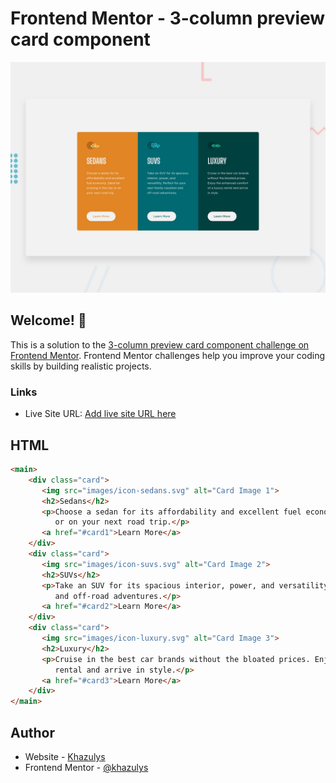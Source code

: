# Frontend Mentor - 3-column preview card component

![Design preview for the 3-column preview card component coding challenge](./design/desktop-preview.jpg)

## Welcome! 👋

This is a solution to the [3-column preview card component challenge on Frontend Mentor](https://www.frontendmentor.io/challenges/3column-preview-card-component-pH92eAR2-). Frontend Mentor challenges help you improve your coding skills by building realistic projects. 


### Links

- Live Site URL: [Add live site URL here](https://your-live-site-url.com)


## HTML
```html
<main>
    <div class="card">
       <img src="images/icon-sedans.svg" alt="Card Image 1">
       <h2>Sedans</h2>
       <p>Choose a sedan for its affordability and excellent fuel economy. Ideal for cruising in the city 
          or on your next road trip.</p>
       <a href="#card1">Learn More</a>
    </div>
    <div class="card">
       <img src="images/icon-suvs.svg" alt="Card Image 2">
       <h2>SUVs</h2>
       <p>Take an SUV for its spacious interior, power, and versatility. Perfect for your next family vacation 
          and off-road adventures.</p>
       <a href="#card2">Learn More</a>
    </div>
    <div class="card">
       <img src="images/icon-luxury.svg" alt="Card Image 3">
       <h2>Luxury</h2>
       <p>Cruise in the best car brands without the bloated prices. Enjoy the enhanced comfort of a luxury 
          rental and arrive in style.</p>
       <a href="#card3">Learn More</a>
    </div>
</main>
```

## Author

- Website - [Khazulys](https://khazulys.netlify.app)
- Frontend Mentor - [@khazulys](https://www.frontendmentor.io/profile/khazulys)
